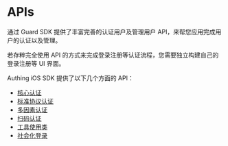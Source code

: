 # APIs

<LastUpdated/>

通过 Guard SDK 提供了丰富完善的认证用户及管理用户 API，来帮您应用完成用户的认证以及管理。

若存粹完全使用 API 的方式来完成登录注册等认证流程，您需要独立构建自己的登录注册等 UI 界面。

Authing iOS SDK 提供了以下几个方面的 API：

- [核心认证](./authentication/README.md)
- [标准协议认证](./protocol/README.md)
- [多因素认证](./mfa/README.md)
- [扫码认证](./scan/README.md)
- [工具使用类](./util/README.md)
- [社会化登录](./social/README.md)
